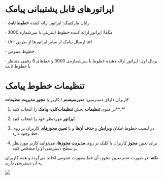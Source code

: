 # اپراتورهای قابل پشتیبانی  پیامک 

·    رایان مارکتینگ: اپراتور ارائه کننده **خطوط ثابت** 

·    مگفا:  اپراتور ارائه کننده خطوط اینترنتی با سرشماره 3000 

·    Url: ارسال پیامک از سایر اپراتورها از طریق url 

·    خطوط عمومی

·    پرتال اول: اپراتور ارائه دهنده خطوط با سرشماره‌ی 3000 و خط‌های 8 رقمی متناظر با خطوط ثابت 

# تنظیمات خطوط پیامک 

کاربران دارای دسترسی: **مدیرسیستم** / کاربر با **مجوز مدیریت تنظیمات**

1)  در منوی **تنظیمات** بخش **تنظیمات‌کلی،**  **پیامک** را انتخاب کنید**.**

2)  **اپراتور** موردنظر خود را انتخاب کنید.

3)  در لیست خطوط امکان **ویرایش** و **حذف آن‌ها** و یا **تعیین مجوزهای** کاربران بر روی خط وجود دارد.

4)  برای تعیین **مجوز** کاربران با کلیک بر روی **مدیریت مجوزها،** می‌توانید کاربر موردنظر و سطح دسترسی او را مشخص کنید.

**نکته:** در صورت عدم تعیین مجوز، آن خط بصورت عمومی لحاظ می‌گردد و همه کاربران به آن دسترسی دارند.

![](sms.png)


